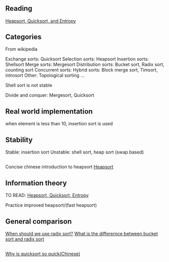 #

## Reading
[Heapsort, Quicksort, and Entropy](http://users.aims.ac.za/~mackay/sorting/sorting.html)


## Categories

From wikipedia

Exchange sorts: Quicksort
Selection sorts: Heapsort
Insertion sorts: Shellsort
Merge sorts: Mergesort
Distribution sorts: Bucket sort, Radix sort, counting sort
Concurrent sorts:
Hybrid sorts: Block merge sort, Timsort, introsort
Other: Topological sorting ...


Shell sort is not stable

Divide and conquer: Mergesort, Quicksort


## Real world implementation
when element is less than 10, insertion sort is used

## Stability
Stable: insertion sort
Unstable: shell sort, heap sort (swap based)

## 

Concise chinese introduction to heapsort
[Heapsort](http://liuyu314.github.io/algorithm/2013/10/22/heapsort/)

## Information theory
TO READ:
[Heapsort, Quicksort, Entropy](http://users.aims.ac.za/~mackay/sorting/sorting.html)

Practice improved heapsort/(fast heapsort)

## General comparison
[When should we use radix sort?](http://stackoverflow.com/questions/4146843/when-should-we-use-radix-sort)
[What is the differernce between bucket sort and radix sort](http://stackoverflow.com/questions/4461737/what-is-the-difference-between-bucket-sort-and-radix-sort)

##
[Why is quicksort so quick(Chinese)](http://mindhacks.cn/2008/06/13/why-is-quicksort-so-quick/)
